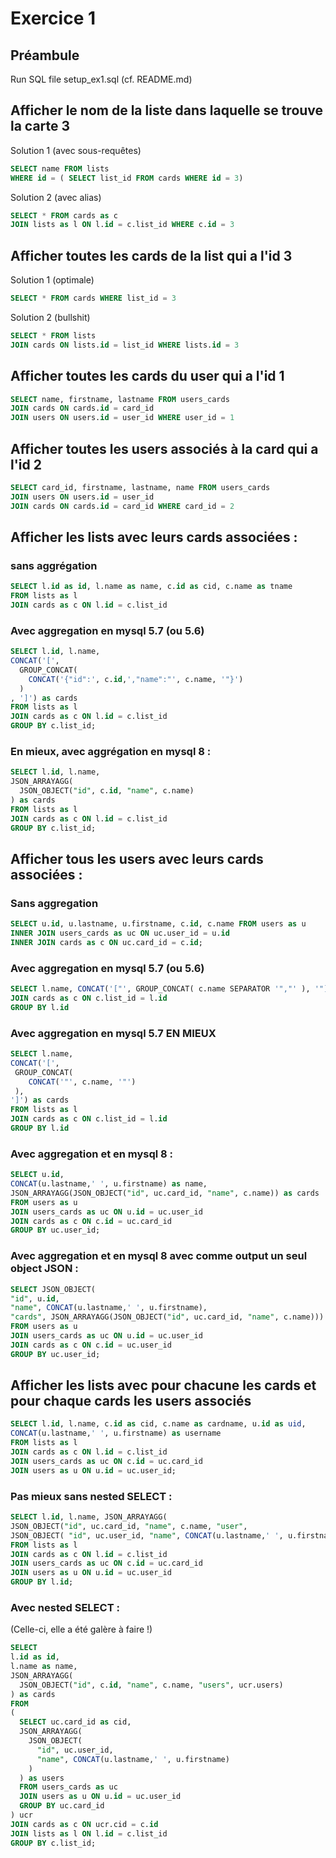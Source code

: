 # Exercice 1 

## Préambule

Run SQL file setup_ex1.sql (cf. README.md)

## Afficher le nom de la liste dans laquelle se trouve la carte 3

Solution 1 (avec sous-requêtes)

```sql
SELECT name FROM lists
WHERE id = ( SELECT list_id FROM cards WHERE id = 3)
```

Solution 2 (avec alias)

```sql
SELECT * FROM cards as c
JOIN lists as l ON l.id = c.list_id WHERE c.id = 3
```

## Afficher toutes les cards de la list qui a l'id 3


Solution 1 (optimale)

```sql
SELECT * FROM cards WHERE list_id = 3
```

Solution 2 (bullshit)

```sql
SELECT * FROM lists
JOIN cards ON lists.id = list_id WHERE lists.id = 3
```

## Afficher toutes les cards du user qui a l'id 1

```sql
SELECT name, firstname, lastname FROM users_cards
JOIN cards ON cards.id = card_id
JOIN users ON users.id = user_id WHERE user_id = 1
```

## Afficher toutes les users associés à la card qui a l'id 2

```sql
SELECT card_id, firstname, lastname, name FROM users_cards
JOIN users ON users.id = user_id
JOIN cards ON cards.id = card_id WHERE card_id = 2
```

## Afficher les lists avec leurs cards associées :

### sans aggrégation

```sql
SELECT l.id as id, l.name as name, c.id as cid, c.name as tname
FROM lists as l
JOIN cards as c ON l.id = c.list_id
```

### Avec aggregation en mysql 5.7 (ou 5.6)

```sql
SELECT l.id, l.name,
CONCAT('[',
  GROUP_CONCAT(
    CONCAT('{"id":', c.id,',"name":"', c.name, '"}')
  )
, ']') as cards
FROM lists as l
JOIN cards as c ON l.id = c.list_id
GROUP BY c.list_id;
```

### En mieux, avec aggrégation en mysql 8 :

```sql
SELECT l.id, l.name,
JSON_ARRAYAGG(
  JSON_OBJECT("id", c.id, "name", c.name)
) as cards
FROM lists as l
JOIN cards as c ON l.id = c.list_id
GROUP BY c.list_id;
```

## Afficher tous les users avec leurs cards associées :

### Sans aggregation

```sql
SELECT u.id, u.lastname, u.firstname, c.id, c.name FROM users as u
INNER JOIN users_cards as uc ON uc.user_id = u.id
INNER JOIN cards as c ON uc.card_id = c.id;
```

### Avec aggregation en mysql 5.7 (ou 5.6)

```sql
SELECT l.name, CONCAT('["', GROUP_CONCAT( c.name SEPARATOR '","' ), '"]') as cards FROM lists as l
JOIN cards as c ON c.list_id = l.id
GROUP BY l.id
```

### Avec aggregation en mysql 5.7 EN MIEUX

```sql
SELECT l.name, 
CONCAT('[',
 GROUP_CONCAT( 
 	CONCAT('"', c.name, '"')
 ), 
']') as cards 
FROM lists as l
JOIN cards as c ON c.list_id = l.id
GROUP BY l.id
```

### Avec aggregation et en mysql 8 :

```sql
SELECT u.id, 
CONCAT(u.lastname,' ', u.firstname) as name, 
JSON_ARRAYAGG(JSON_OBJECT("id", uc.card_id, "name", c.name)) as cards
FROM users as u
JOIN users_cards as uc ON u.id = uc.user_id
JOIN cards as c ON c.id = uc.card_id
GROUP BY uc.user_id;
```

### Avec aggregation et en mysql 8 avec comme output un seul object JSON :

```sql
SELECT JSON_OBJECT(
"id", u.id, 
"name", CONCAT(u.lastname,' ', u.firstname), 
"cards", JSON_ARRAYAGG(JSON_OBJECT("id", uc.card_id, "name", c.name))) as user
FROM users as u
JOIN users_cards as uc ON u.id = uc.user_id
JOIN cards as c ON c.id = uc.user_id
GROUP BY uc.user_id;
```

## Afficher les lists avec pour chacune les cards et pour chaque cards les users associés

```sql
SELECT l.id, l.name, c.id as cid, c.name as cardname, u.id as uid, 
CONCAT(u.lastname,' ', u.firstname) as username 
FROM lists as l
JOIN cards as c ON l.id = c.list_id
JOIN users_cards as uc ON c.id = uc.card_id
JOIN users as u ON u.id = uc.user_id;
```

### Pas mieux sans nested SELECT :

```sql
SELECT l.id, l.name, JSON_ARRAYAGG( 
JSON_OBJECT("id", uc.card_id, "name", c.name, "user", 
JSON_OBJECT( "id", uc.user_id, "name", CONCAT(u.lastname,' ', u.firstname) ) ) ) as cards
FROM lists as l
JOIN cards as c ON l.id = c.list_id
JOIN users_cards as uc ON c.id = uc.card_id
JOIN users as u ON u.id = uc.user_id
GROUP BY l.id;
```

### Avec nested SELECT :
(Celle-ci, elle a été galère à faire !)

```sql
SELECT 
l.id as id, 
l.name as name, 
JSON_ARRAYAGG(
  JSON_OBJECT("id", c.id, "name", c.name, "users", ucr.users)
) as cards 
FROM
(
  SELECT uc.card_id as cid, 
  JSON_ARRAYAGG(
    JSON_OBJECT(
      "id", uc.user_id, 
      "name", CONCAT(u.lastname,' ', u.firstname)
    )
  ) as users
  FROM users_cards as uc
  JOIN users as u ON u.id = uc.user_id
  GROUP BY uc.card_id
) ucr
JOIN cards as c ON ucr.cid = c.id
JOIN lists as l ON l.id = c.list_id
GROUP BY c.list_id;
```